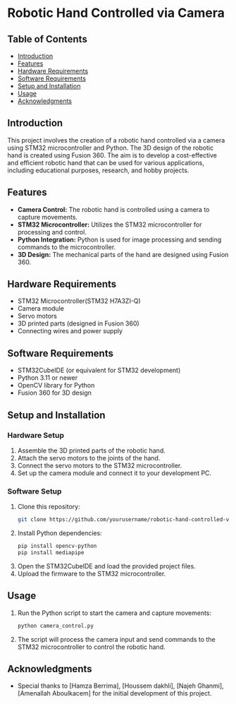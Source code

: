# Robotic Hand Controlled via Camera

## Table of Contents

- [Introduction](#introduction)
- [Features](#features)
- [Hardware Requirements](#hardware-requirements)
- [Software Requirements](#software-requirements)
- [Setup and Installation](#setup-and-installation)
- [Usage](#usage)
- [Acknowledgments](#acknowledgments)

## Introduction

This project involves the creation of a robotic hand controlled via a camera using STM32 microcontroller and Python. The 3D design of the robotic hand is created using Fusion 360. The aim is to develop a cost-effective and efficient robotic hand that can be used for various applications, including educational purposes, research, and hobby projects.

## Features

- **Camera Control:** The robotic hand is controlled using a camera to capture movements.
- **STM32 Microcontroller:** Utilizes the STM32 microcontroller for processing and control.
- **Python Integration:** Python is used for image processing and sending commands to the microcontroller.
- **3D Design:** The mechanical parts of the hand are designed using Fusion 360.

## Hardware Requirements

- STM32 Microcontroller(STM32 H7A3ZI-Q)
- Camera module
- Servo motors
- 3D printed parts (designed in Fusion 360)
- Connecting wires and power supply

## Software Requirements

- STM32CubeIDE (or equivalent for STM32 development)
- Python 3.11 or newer
- OpenCV library for Python
- Fusion 360 for 3D design

## Setup and Installation

### Hardware Setup

1. Assemble the 3D printed parts of the robotic hand.
2. Attach the servo motors to the joints of the hand.
3. Connect the servo motors to the STM32 microcontroller.
4. Set up the camera module and connect it to your development PC.

### Software Setup

1. Clone this repository:
    ```sh
    git clone https://github.com/yourusername/robotic-hand-controlled-via-camera.git
    ```
2. Install Python dependencies:
    ```sh
    pip install opencv-python
    pip install mediapipe
    ```
3. Open the STM32CubeIDE and load the provided project files.
4. Upload the firmware to the STM32 microcontroller.

## Usage

1. Run the Python script to start the camera and capture movements:
    ```sh
    python camera_control.py
    ```
2. The script will process the camera input and send commands to the STM32 microcontroller to control the robotic hand.

## Acknowledgments

- Special thanks to [Hamza Berrima], [Houssem dakhli], [Najeh Ghanmi], [Amenallah Aboulkacem] for the initial development of this project.
